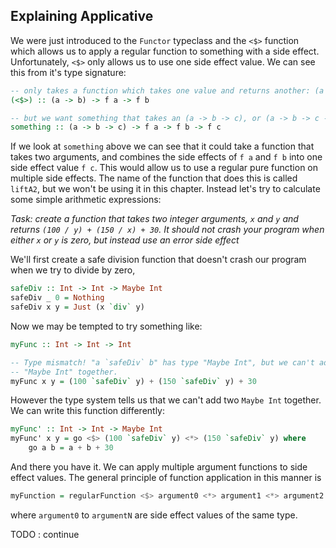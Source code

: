 ## Explaining Applicative

We were just introduced to the `Functor` typeclass and the `<$>` function which allows us to apply a regular function to something with a side effect. Unfortunately, `<$>` only allows us to use one side effect value. We can see this from it's type signature:

```haskell
-- only takes a function which takes one value and returns another: (a -> b)
(<$>) :: (a -> b) -> f a -> f b

-- but we want something that takes an (a -> b -> c), or (a -> b -> c -> d) or longer.
something :: (a -> b -> c) -> f a -> f b -> f c
```

If we look at `something` above we can see that it could take a function that takes two arguments, and combines the side effects of `f a` and `f b` into one side effect value `f c`. This would allow us to use a regular pure function on multiple side effects. The name of the function that does this is called `liftA2`, but we won't be using it in this chapter. Instead let's try to calculate some simple arithmetic expressions:

*Task: create a function that takes two integer arguments, `x` and `y` and returns `(100 / y) + (150 / x) + 30`. It should not crash your program when either `x` or `y` is zero, but instead use an error side effect*

We'll first create a safe division function that doesn't crash our program when we try to divide by zero,

```haskell
safeDiv :: Int -> Int -> Maybe Int
safeDiv _ 0 = Nothing
safeDiv x y = Just (x `div` y)
```

Now we may be tempted to try something like:

```haskell
myFunc :: Int -> Int -> Int

-- Type mismatch! "a `safeDiv` b" has type "Maybe Int", but we can't add two
-- "Maybe Int" together.
myFunc x y = (100 `safeDiv` y) + (150 `safeDiv` y) + 30
```

However the type system tells us that we can't add two `Maybe Int` together. We can write this function differently:

```haskell
myFunc' :: Int -> Int -> Maybe Int
myFunc' x y = go <$> (100 `safeDiv` y) <*> (150 `safeDiv` y) where
    go a b = a + b + 30
```

And there you have it. We can apply multiple argument functions to side effect values. The general principle of function application in this manner is

```haskell
myFunction = regularFunction <$> argument0 <*> argument1 <*> argument2 <*> ... <*> argumentN
```

where `argument0` to `argumentN` are side effect values of the same type.

TODO : continue

